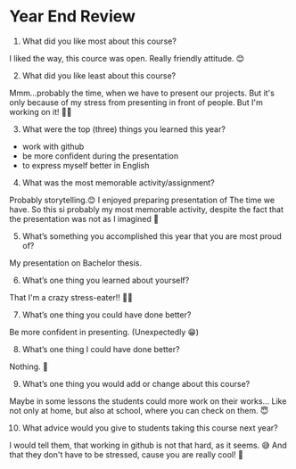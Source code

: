# Year End Review

1) What did you like most about this course?

I liked the way, this cource was open. Really friendly attitude. 😊

2) What did you like least about this course?

Mmm...probably the time, when we have to present our projects. But it's only because of my stress from presenting in front of people.
But I'm working on it! 💪😃

3) What were the top (three) things you learned this year?

- work with github
- be more confident during the presentation
- to express myself better in English

4) What was the most memorable activity/assignment?

Probably storytelling.😊 I enjoyed preparing presentation of The time we have. So this si probably my most memorable activity, despite the fact that the presentation was not as I imagined 🤪

5) What’s something you accomplished this year that you are most proud of?

My presentation on Bachelor thesis. 

6) What’s one thing you learned about yourself?

That I'm a crazy stress-eater!! 🤣🤣

7) What’s one thing you could have done better?

Be more confident in presenting. (Unexpectedly 😁)

8) What’s one thing I could have done better?

Nothing. 🤭  

9) What’s one thing you would add or change about this course?

Maybe in some lessons the students could more work on their works... Like not only at home, but also at school, where you can check on them. 😇

10) What advice would you give to students taking this course next year?

I would tell them, that working in github is not that hard, as it seems. 😅 And that they don't have to be stressed, cause you are really cool! 🤩
